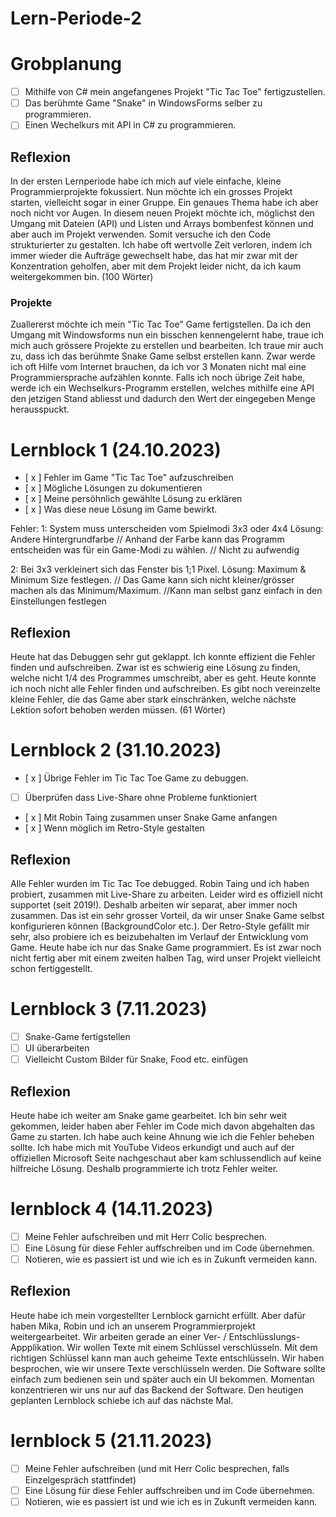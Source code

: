 # Lern-Periode-2

# Grobplanung
- [ ] Mithilfe von C# mein angefangenes Projekt "Tic Tac Toe" fertigzustellen.
- [ ] Das berühmte Game "Snake" in WindowsForms selber zu programmieren.
- [ ] Einen Wechelkurs mit API in C# zu programmieren.

## Reflexion
In der ersten Lernperiode habe ich mich auf viele einfache, kleine Programmierprojekte fokussiert. Nun möchte ich ein grosses Projekt starten, vielleicht sogar in einer Gruppe. Ein genaues Thema habe ich aber noch nicht vor Augen. In diesem neuen Projekt möchte ich, möglichst den Umgang mit Dateien (API) und Listen und Arrays bombenfest können und aber auch im Projekt verwenden. Somit versuche ich den Code strukturierter zu gestalten. Ich habe oft wertvolle Zeit verloren, indem ich immer wieder die Aufträge gewechselt habe, das hat mir zwar mit der Konzentration geholfen, aber mit dem Projekt leider nicht, da ich kaum weitergekommen bin. (100 Wörter)

### Projekte
Zuallererst möchte ich mein "Tic Tac Toe" Game fertigstellen. Da ich den Umgang mit Windowsforms nun ein bisschen kennengelernt habe, traue ich mich auch grössere Projekte zu erstellen und bearbeiten. Ich traue mir auch zu, dass ich das berühmte Snake Game selbst erstellen kann. Zwar werde ich oft Hilfe vom Internet brauchen, da ich vor 3 Monaten nicht mal eine Programmiersprache aufzählen konnte. Falls ich noch übrige Zeit habe, werde ich ein Wechselkurs-Programm erstellen, welches mithilfe eine API den jetzigen Stand abliesst und dadurch den Wert der eingegeben Menge herausspuckt.

# Lernblock 1 (24.10.2023)
- [ x ] Fehler im Game "Tic Tac Toe" aufzuschreiben
- [ x ] Mögliche Lösungen zu dokumentieren
- [ x ] Meine persöhnlich gewählte Lösung zu erklären
- [ x ] Was diese neue Lösung im Game bewirkt.

Fehler:
1: System muss unterscheiden vom Spielmodi 3x3 oder 4x4
Lösung: Andere Hintergrundfarbe               // Anhand der Farbe kann das Programm entscheiden was für ein Game-Modi zu wählen. // Nicht zu aufwendig

2: Bei 3x3 verkleinert sich das Fenster bis 1;1 Pixel.
Lösung: Maximum & Minimum Size festlegen.     // Das Game kann sich nicht kleiner/grösser machen als das Minimum/Maximum.  //Kann man selbst ganz einfach in den Einstellungen festlegen

## Reflexion
Heute hat das Debuggen sehr gut geklappt. Ich konnte effizient die Fehler finden und aufschreiben. Zwar ist es schwierig eine Lösung zu finden, welche nicht 1/4 des Programmes umschreibt, aber es geht. Heute konnte ich noch nicht alle Fehler finden und aufschreiben. Es gibt noch vereinzelte kleine Fehler, die das Game aber stark einschränken, welche nächste Lektion sofort behoben werden müssen. (61 Wörter)



# Lernblock 2 (31.10.2023)
- [ x ] Übrige Fehler im Tic Tac Toe Game zu debuggen.
- [ ] Überprüfen dass Live-Share ohne Probleme funktioniert
- [ x ] Mit Robin Taing zusammen unser Snake Game anfangen
- [ x ] Wenn möglich im Retro-Style gestalten

## Reflexion
Alle Fehler wurden im Tic Tac Toe debugged. Robin Taing und ich haben probiert, zusammen mit Live-Share zu arbeiten. Leider wird es offiziell nicht supportet (seit 2019!). Deshalb arbeiten wir separat, aber immer noch zusammen. Das ist ein sehr grosser Vorteil, da wir unser Snake Game selbst konfigurieren können (BackgroundColor etc.). Der Retro-Style gefällt mir sehr, also probiere ich es beizubehalten im Verlauf der Entwicklung vom Game. Heute habe ich nur das Snake Game programmiert. Es ist zwar noch nicht fertig aber mit einem zweiten halben Tag, wird unser Projekt vielleicht schon fertiggestellt.



# Lernblock 3 (7.11.2023)
- [ ] Snake-Game fertigstellen
- [ ] UI überarbeiten
- [ ] Vielleicht Custom Bilder für Snake, Food etc. einfügen

## Reflexion

Heute habe ich weiter am Snake game gearbeitet. Ich bin sehr weit gekommen, leider haben aber Fehler im Code mich davon abgehalten das Game zu starten. Ich habe auch keine Ahnung wie ich die Fehler beheben sollte. Ich habe mich mit YouTube Videos erkundigt und auch auf der offiziellen Microsoft Seite nachgeschaut aber kam schlussendlich auf keine hilfreiche Lösung. Deshalb programmierte ich trotz Fehler weiter.



# lernblock 4 (14.11.2023)
- [ ] Meine Fehler aufschreiben und mit Herr Colic besprechen.
- [ ] Eine Lösung für diese Fehler auffschreiben und im Code übernehmen.
- [ ] Notieren, wie es passiert ist und wie ich es in Zukunft vermeiden kann.

## Reflexion

Heute habe ich mein vorgestellter Lernblock garnicht erfüllt. Aber dafür haben Mika, Robin und ich an unserem Programmierprojekt weitergearbeitet. Wir arbeiten gerade an einer Ver- / Entschlüsslungs-Appplikation. Wir wollen Texte mit einem Schlüssel verschlüsseln. Mit dem richtigen Schlüssel kann man auch geheime Texte entschlüsseln. Wir haben besprochen, wie wir unsere Texte verschlüsseln werden. Die Software sollte einfach zum bedienen sein und später auch ein UI bekommen. Momentan konzentrieren wir uns nur auf das Backend der Software. Den heutigen geplanten Lernblock schiebe ich auf das nächste Mal.

# lernblock 5 (21.11.2023)
- [ ] Meine Fehler aufschreiben (und mit Herr Colic besprechen, falls Einzelgespräch stattfindet)
- [ ] Eine Lösung für diese Fehler auffschreiben und im Code übernehmen.
- [ ] Notieren, wie es passiert ist und wie ich es in Zukunft vermeiden kann.
